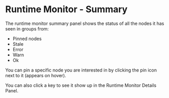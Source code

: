 # Runtime Monitor - Summary

The runtime monitor summary panel shows the status of all the nodes it has seen in groups from:
- Pinned nodes
- Stale
- Error
- Warn
- Ok

You can pin a specific node you are interested in by clicking the pin icon next to it (appears on hover).

You can also click a key to see it show up in the Runtime Monitor Details Panel.

